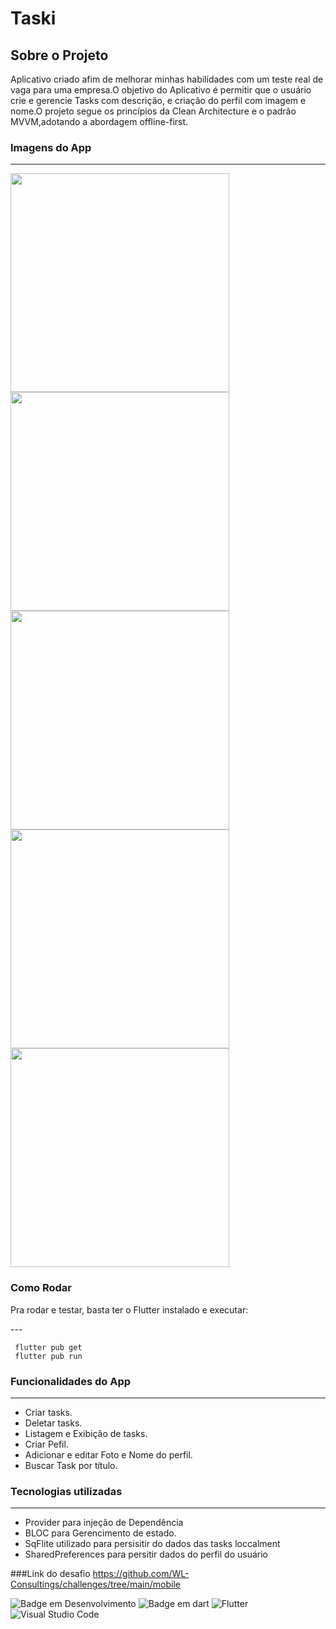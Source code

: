# Taski

## Sobre o Projeto
Aplicativo criado afim de melhorar minhas habilidades com um teste real de vaga para uma empresa.O objetivo do Aplicativo é permitir que o usuário crie e gerencie Tasks com descrição, e criação do perfil com imagem e nome.O projeto segue os princípios da Clean Architecture e o padrão MVVM,adotando a abordagem offline-first. 

### Imagens do App
---
<img src="https://github.com/user-attachments/assets/496e30e8-34b3-467e-9f55-7d7a50dc023d" height="350em">
<img src="https://github.com/user-attachments/assets/f20373a8-2f7f-4a4b-bb40-39cd1380ae34" height="350em">
<img src="https://github.com/user-attachments/assets/1a9ab464-19ad-4339-aaa2-02c9da25433e" height="350em">
<img src="https://github.com/user-attachments/assets/4cd40927-f422-4a8f-9bc2-450e841e4f61" height="350em">
<img src="https://github.com/user-attachments/assets/245cef2d-e30d-4a06-9418-79df2a579f48" height="350em">

### Como Rodar 
<p>
 Pra rodar e testar, basta ter o Flutter instalado e executar:
</p>
---

```
 flutter pub get
 flutter pub run
```

### Funcionalidades do App
---
 * Criar tasks.
 * Deletar tasks. 
 * Listagem e Exibição de tasks.
 * Criar Pefil.
 * Adicionar e editar Foto e Nome do perfil.
 * Buscar Task por título.

 ### Tecnologias utilizadas
 ---
 * Provider para injeção de Dependência
 * BLOC para Gerencimento de estado.
 * SqFlite utilizado para persisitir do dados das tasks loccalment
 * SharedPreferences para persitir dados do perfil do usuário
   
  
  ###Link do desafio <https://github.com/WL-Consultings/challenges/tree/main/mobile>
  
  ![Badge em Desenvolvimento](http://img.shields.io/static/v1?label=STATUS&message=EM%20DESENVOLVIMENTO&color=GREEN&style=for-the-badge)
  ![Badge em dart](http://img.shields.io/static/v1?label=LENGUAGE&message=%20DART&color=BLUEN&style=for-the-badge)
  ![Flutter](https://img.shields.io/badge/Flutter-%2302569B.svg?style=for-the-badge&logo=Flutter&logoColor=white)
  ![Visual Studio Code](https://img.shields.io/badge/Visual%20Studio%20Code-0078d7.svg?style=for-the-badge&logo=visual-studio-code&logoColor=white)
